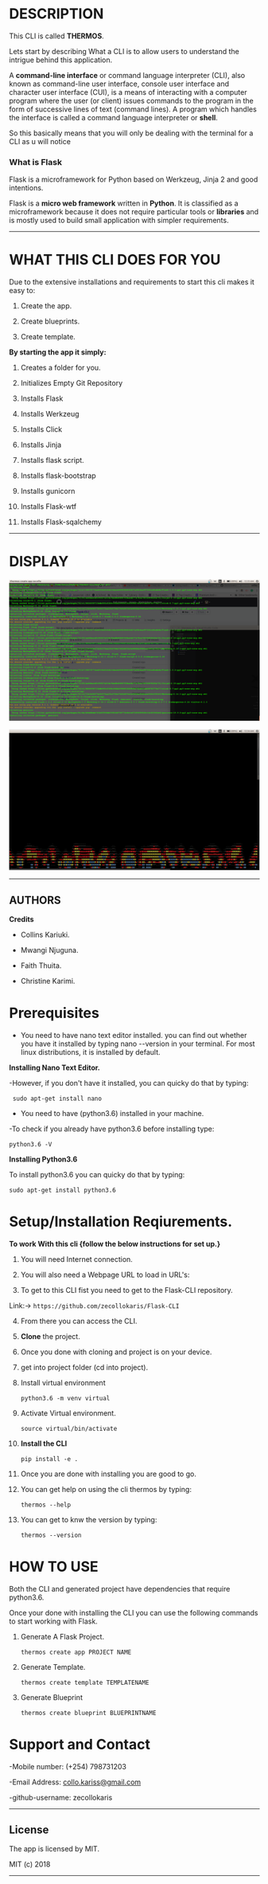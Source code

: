 # DESCRIPTION

This CLI is called **THERMOS**.

Lets start by describing What a CLI is to allow users to understand the intrigue behind this application.

A **command-line interface** or command language interpreter (CLI), also known as command-line user interface, console user interface and character user interface (CUI), is a means of interacting with a computer program where the user (or client) issues commands to the program in the form of successive lines of text (command lines). A program which handles the interface is called a command language interpreter or **shell**.

So this basically means that you will only be dealing with the terminal for a CLI as u will notice

### What is Flask

Flask is a microframework for Python based on Werkzeug, Jinja 2 and good intentions.

Flask is a **micro web framework** written in **Python**. It is classified as a microframework because it does not require particular tools or **libraries** and is mostly used to build small application with simpler requirements.

---

# WHAT THIS CLI DOES FOR YOU 

Due to the extensive installations and requirements to start this cli makes it easy to:

1. Create the app.

2. Create blueprints.

3. Create template.

**By starting the app it simply:**

1. Creates a folder for you.

2. Initializes Empty Git Repository

3. Installs Flask

4. Installs Werkzeug

5. Installs Click

6. Installs Jinja

7. Installs flask script.

8. Installs flask-bootstrap

9. Installs gunicorn

10. Installs Flask-wtf

11. Installs Flask-sqalchemy

---

#  DISPLAY

![](spec.md/installation.png)


![](spec.md/install-flame.png)

---

## AUTHORS

**Credits**

* Collins Kariuki.

* Mwangi Njuguna.

* Faith Thuita.

* Christine Karimi.


# Prerequisites

* You need to have nano text editor installed. you can find out whether you have it installed by typing nano --version in your terminal. For most linux distributions, it is installed by default. 


**Installing Nano Text Editor.**

-However, if you don't have it installed, you can quicky do that by typing:



```
 sudo apt-get install nano
```

* You need to have (python3.6) installed in your machine.

-To check if you already have python3.6 before installing type:



```
python3.6 -V
```

**Installing Python3.6**

To install python3.6 you can quicky do that by typing:



```
sudo apt-get install python3.6
```

# Setup/Installation Reqiurements.

**To work With this cli {follow the below instructions for set up.}**

1. You will need Internet connection.

2. You will also need a Webpage URL to load in URL's:

3. To get to this CLI fist you need to get to the Flask-CLI repository. 

Link:-> ```https://github.com/zecollokaris/Flask-CLI```

4. From there you can access the CLI.

5. **Clone** the project.

6. Once you done with cloning and project is on your device.

7. get into project folder (cd into project). 

8. Install virtual environment

    ```
    python3.6 -m venv virtual
    ```

9. Activate Virtual environment.

    ```
    source virtual/bin/activate
    ```

10. **Install the CLI**

    ```
    pip install -e .
    ```
    
11. Once you are done with installing you are good to go.

12. You can get help on using the cli thermos by typing:

    ```
    thermos --help
    ```

13. You can get to knw the version by typing:

    ```
    thermos --version
    ```

# HOW TO USE

Both the CLI and generated project have dependencies that require python3.6.

Once your done with installing the CLI you can use the following commands to start working with Flask. 

1. Generate A Flask Project.

    ```
    thermos create app PROJECT NAME
    ```

2. Generate Template.

    ```
    thermos create template TEMPLATENAME
    ```

3. Generate Blueprint

    ```
    thermos create blueprint BLUEPRINTNAME
    ```

# Support and Contact

-Mobile number: (+254) 798731203

-Email Address: collo.kariss@gmail.com

-github-username: zecollokaris

---

## License

The app is licensed by MIT.

MIT (c) 2018 

---